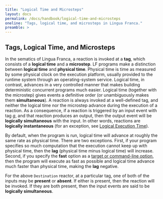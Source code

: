 ```yaml
---
title: "Logical Time and Microsteps"
layout: docs
permalink: /docs/handbook/logical-time-and-microsteps
oneline: "Tags, logical time, and microsteps in Lingua Franca."
preamble: >
---
```


## Tags, Logical Time, and Microsteps

In the sematics of Lingua Franca, a reaction is invoked at a **tag**, which consists of a **logical time** and a **microstep**. LF programs make a distinction between **logical time** and **physical time**. Physical time is time as measured by some physical clock on the execution platform, usually provided to the runtime system through an operating-system service. Logical time, in contrast, advances in a very controlled manner that makes building deterministic concurrent programs much easier. Logical time (together with the microstep) gives events a definitive order (or unambiguously makes them **simultaneous**). A reaction is always invoked at a well-defined tag, and neither the logical time nor the microstep advance during the execution of a reaction. As a consequence, if a reaction is triggered by an input event with tag _g_, and that reaction produces an output, then the output event will be **logically simultaneous** with the input. In other words, reactions are **logically instantaneous** (for an exception, see [Logical Execution Time](/docs/handbook/logical-execution-time)).

By default, when the program is run, logical time will advance at roughly the same rate as physical time. There are two exceptions. First, if your program specifies so much computation that the execution cannot keep up with physical time, then the **lag** (physical time minus logical time) will increase. Second, if you specify the **fast** option as a [target or command-line option](/docs/handbook/target-specification), then the program will execute as fast as possible and logical time advance much faster than physical time, making the **lag** negative.

For the above `Destination` reactor, at a particular tag, one of both of the inputs may be **present** or **absent**. If either is present, then the reaction will be invoked. If they are both present, then the input events are said to be **logically simultaneous**.
